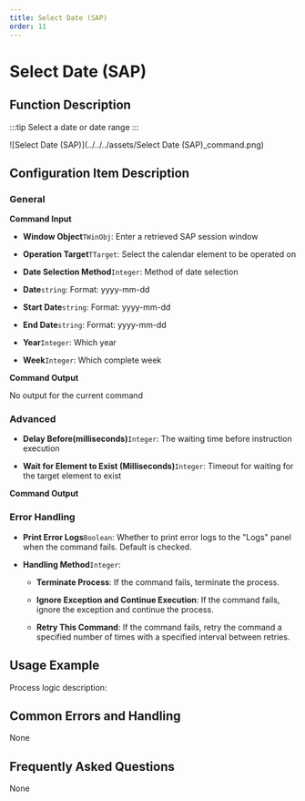 ```yaml
---
title: Select Date (SAP)
order: 11
---
```


# Select Date (SAP)

## Function Description

:::tip 
Select a date or date range
:::

![Select Date (SAP)](../../../assets/Select Date (SAP)_command.png)

## Configuration Item Description

### General

**Command Input**

- **Window Object**`TWinObj`: Enter a retrieved SAP session window

- **Operation Target**`TTarget`: Select the calendar element to be operated on

- **Date Selection Method**`Integer`: Method of date selection

- **Date**`string`: Format: yyyy-mm-dd

- **Start Date**`string`: Format: yyyy-mm-dd

- **End Date**`string`: Format: yyyy-mm-dd

- **Year**`Integer`: Which year

- **Week**`Integer`: Which complete week


**Command Output**

No output for the current command

### Advanced

- **Delay Before(milliseconds)**`Integer`: The waiting time before instruction execution

- **Wait for Element to Exist (Milliseconds)**`Integer`: Timeout for waiting for the target element to exist


**Command Output**

### Error Handling

- **Print Error Logs**`Boolean`: Whether to print error logs to the "Logs" panel when the command fails. Default is checked. 

- **Handling Method**`Integer`:

    - **Terminate Process**: If the command fails, terminate the process.

    - **Ignore Exception and Continue Execution**: If the command fails, ignore the exception and continue the process.

    - **Retry This Command**: If the command fails, retry the command a specified number of times with a specified interval between retries.

## Usage Example

Process logic description:

## Common Errors and Handling

None

## Frequently Asked Questions

None

